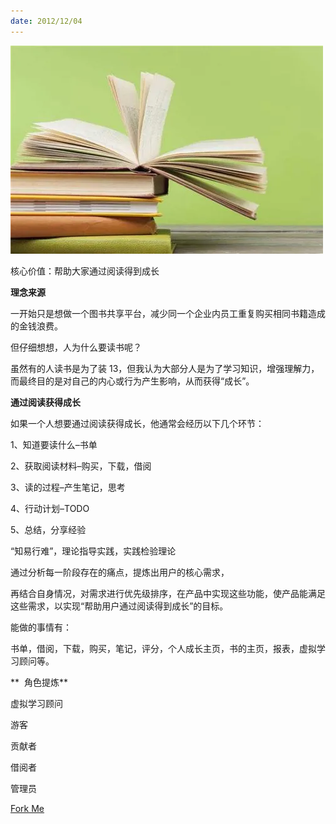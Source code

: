 ```yaml
---
date: 2012/12/04
---
```


<img src='/_image/image_2023-11-04-21-33-31.png' />

核心价值：帮助大家通过阅读得到成长

**理念来源**

一开始只是想做一个图书共享平台，减少同一个企业内员工重复购买相同书籍造成的金钱浪费。

但仔细想想，人为什么要读书呢？

虽然有的人读书是为了装 13，但我认为大部分人是为了学习知识，增强理解力，而最终目的是对自己的内心或行为产生影响，从而获得“成长”。

**通过阅读获得成长**

如果一个人想要通过阅读获得成长，他通常会经历以下几个环节：

1、知道要读什么–书单

2、获取阅读材料–购买，下载，借阅

3、读的过程–产生笔记，思考

4、行动计划–TODO

5、总结，分享经验

“知易行难”，理论指导实践，实践检验理论

通过分析每一阶段存在的痛点，提炼出用户的核心需求，

再结合自身情况，对需求进行优先级排序，在产品中实现这些功能，使产品能满足这些需求，以实现“帮助用户通过阅读得到成长”的目标。

能做的事情有：

书单，借阅，下载，购买，笔记，评分，个人成长主页，书的主页，报表，虚拟学习顾问等。

**  角色提炼**

虚拟学习顾问

游客

贡献者

借阅者

管理员

[Fork Me][1]

[1]: https://github.com/hkliya/Book-Sharing-System
